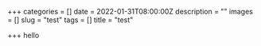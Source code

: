 +++
categories = []
date = 2022-01-31T08:00:00Z
description = ""
images = []
slug = "test"
tags = []
title = "test"

+++
hello
